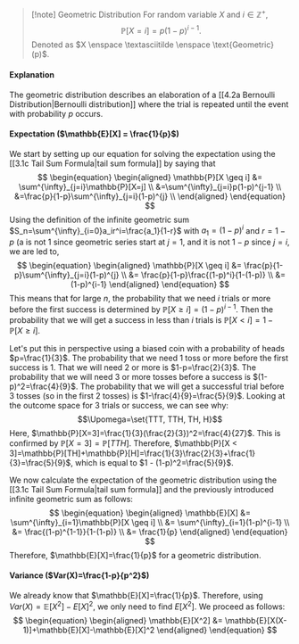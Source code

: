 >[!note] Geometric Distribution
>For random variable $X$ and $i \in \mathbb{Z}^+$,
>$$\mathbb{P}[X=i]=p(1-p)^{i-1}.$$
>Denoted as $X \enspace \textasciitilde \enspace \text{Geometric}(p)$.
#### Explanation
The geometric distribution describes an elaboration of a [[4.2a Bernoulli Distribution|Bernoulli distribution]] where the trial is repeated until the event with probability $p$ occurs.
#### Expectation ($\mathbb{E}[X] = \frac{1}{p}$)
We start by setting up our equation for solving the expectation using the [[3.1c Tail Sum Formula|tail sum formula]] by saying that
$$
\begin{equation}
\begin{aligned}
\mathbb{P}[X \geq i] &= \sum^{\infty}_{j=i}\mathbb{P}[X=j] \\
&=\sum^{\infty}_{j=i}p(1-p)^{j-1} \\
&=\frac{p}{1-p}\sum^{\infty}_{j=i}(1-p)^{j} \\
\end{aligned}
\end{equation}
$$
Using the definition of the infinite geometric sum $S_n=\sum^{\infty}_{i=0}a_ir^i=\frac{a_1}{1-r}$ with $a_1=(1-p)^i$ and $r=1-p$ (a is not $1$ since geometric series start at $j=1$, and it is not $1-p$ since $j=i$, we are led to,
$$
\begin{equation}
\begin{aligned}
\mathbb{P}[X \geq i] &= \frac{p}{1-p}\sum^{\infty}_{j=i}(1-p)^{j} \\
&= \frac{p}{1-p}\frac{(1-p)^i}{1-(1-p)} \\
&= (1-p)^{i-1}
\end{aligned}
\end{equation}
$$
This means that for large $n$, the probability that we need $i$ trials or more before the first success is determined by $\mathbb{P}[X \geq i] = (1-p)^{i-1}$. Then the probability that we will get a success in less than $i$ trials is $\mathbb{P}[X < i] = 1 - \mathbb{P}[X \geq i]$. 

Let's put this in perspective using a biased coin with a probability of heads $p=\frac{1}{3}$. The probability that we need 1 toss or more before the first success is 1. That we will need 2 or more is $1-p=\frac{2}{3}$. The probability that we will need 3 or more tosses before a success is $(1-p)^2=\frac{4}{9}$. The probability that we will get a successful trial before 3 tosses (so in the first 2 tosses) is $1-\frac{4}{9}=\frac{5}{9}$. Looking at the outcome space for 3 trials or success, we can see why:
$$\Upomega=\set{TTT, TTH, TH, H}$$
Here, $\mathbb{P}[X=3]=\frac{1}{3}(\frac{2}{3})^2=\frac{4}{27}$. This is confirmed by $\mathbb{P}[X=3]=\mathbb{P}[TTH]$. Therefore, $\mathbb{P}[X < 3]=\mathbb{P}[TH]+\mathbb{P}[H]=\frac{1}{3}\frac{2}{3}+\frac{1}{3}=\frac{5}{9}$, which is equal to $1 - (1-p)^2=\frac{5}{9}$.

We now calculate the expectation of the geometric distribution using the [[3.1c Tail Sum Formula|tail sum formula]] and the previously introduced infinite geometric sum as follows:
$$
\begin{equation}
\begin{aligned}
\mathbb{E}[X] &= \sum^{\infty}_{i=1}\mathbb{P}[X \geq i] \\
&= \sum^{\infty}_{i=1}(1-p)^{i-1} \\
&= \frac{(1-p)^{1-1}}{1-(1-p)} \\
&= \frac{1}{p}
\end{aligned}
\end{equation}
$$
Therefore, $\mathbb{E}[X]=\frac{1}{p}$ for a geometric distribution.

#### Variance ($Var(X)=\frac{1-p}{p^2}$)
We already know that $\mathbb{E}[X]=\frac{1}{p}$. Therefore, using $Var(X)=\mathbb{E}[X^2]-E[X]^2$, we only need to find $E[X^2]$. We proceed as follows:
$$
\begin{equation}
\begin{aligned}
\mathbb{E}[X^2] &= \mathbb{E}[X(X-1)]+\mathbb{E}[X]-\mathbb{E}[X]^2
\end{aligned}
\end{equation}
$$
